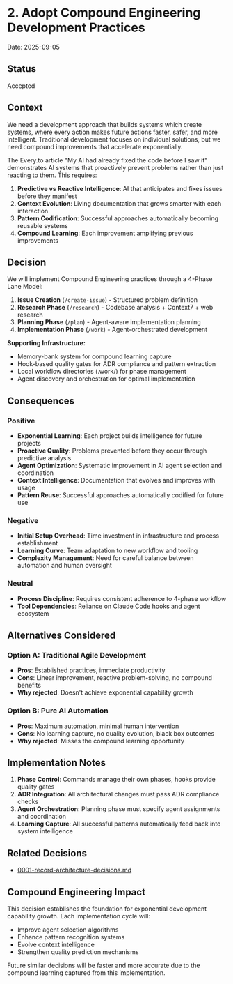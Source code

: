 # 2. Adopt Compound Engineering Development Practices

Date: 2025-09-05

## Status

Accepted

## Context

We need a development approach that builds systems which create systems, where every action makes future actions faster, safer, and more intelligent. Traditional development focuses on individual solutions, but we need compound improvements that accelerate exponentially.

The Every.to article "My AI had already fixed the code before I saw it" demonstrates AI systems that proactively prevent problems rather than just reacting to them. This requires:

1. **Predictive vs Reactive Intelligence**: AI that anticipates and fixes issues before they manifest
2. **Context Evolution**: Living documentation that grows smarter with each interaction
3. **Pattern Codification**: Successful approaches automatically becoming reusable systems
4. **Compound Learning**: Each improvement amplifying previous improvements

## Decision

We will implement Compound Engineering practices through a 4-Phase Lane Model:

1. **Issue Creation** (`/create-issue`) - Structured problem definition
2. **Research Phase** (`/research`) - Codebase analysis + Context7 + web research
3. **Planning Phase** (`/plan`) - Agent-aware implementation planning
4. **Implementation Phase** (`/work`) - Agent-orchestrated development

**Supporting Infrastructure:**
- Memory-bank system for compound learning capture
- Hook-based quality gates for ADR compliance and pattern extraction
- Local workflow directories (.work/) for phase management
- Agent discovery and orchestration for optimal implementation

## Consequences

### Positive
- **Exponential Learning**: Each project builds intelligence for future projects
- **Proactive Quality**: Problems prevented before they occur through predictive analysis
- **Agent Optimization**: Systematic improvement in AI agent selection and coordination
- **Context Intelligence**: Documentation that evolves and improves with usage
- **Pattern Reuse**: Successful approaches automatically codified for future use

### Negative
- **Initial Setup Overhead**: Time investment in infrastructure and process establishment
- **Learning Curve**: Team adaptation to new workflow and tooling
- **Complexity Management**: Need for careful balance between automation and human oversight

### Neutral
- **Process Discipline**: Requires consistent adherence to 4-phase workflow
- **Tool Dependencies**: Reliance on Claude Code hooks and agent ecosystem

## Alternatives Considered

### Option A: Traditional Agile Development
- **Pros**: Established practices, immediate productivity
- **Cons**: Linear improvement, reactive problem-solving, no compound benefits
- **Why rejected**: Doesn't achieve exponential capability growth

### Option B: Pure AI Automation
- **Pros**: Maximum automation, minimal human intervention
- **Cons**: No learning capture, no quality evolution, black box outcomes
- **Why rejected**: Misses the compound learning opportunity

## Implementation Notes

1. **Phase Control**: Commands manage their own phases, hooks provide quality gates
2. **ADR Integration**: All architectural changes must pass ADR compliance checks
3. **Agent Orchestration**: Planning phase must specify agent assignments and coordination
4. **Learning Capture**: All successful patterns automatically feed back into system intelligence

## Related Decisions

- [0001-record-architecture-decisions.md](0001-record-architecture-decisions.md)

## Compound Engineering Impact

This decision establishes the foundation for exponential development capability growth. Each implementation cycle will:
- Improve agent selection algorithms
- Enhance pattern recognition systems
- Evolve context intelligence
- Strengthen quality prediction mechanisms

Future similar decisions will be faster and more accurate due to the compound learning captured from this implementation.
